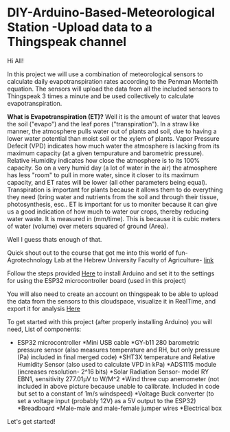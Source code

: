 # DIY-Arduino-Based-Meteorological Station -Upload data to a Thingspeak channel
Hi All!

In this project we will use a combination of meteorological sensors to calculate daily evapotranspiration rates according to the Penman Monteith equation. The sensors will upload the data from all the included sensors to Thingspeak 3 times a minute and be used collectively to calculate evapotranspiration. 

**What is Evapotranspiration (ET)?** Well it is the amount of water that leaves the soil ("evapo") and the leaf pores ("transpiration"). In a straw like manner, the atmosphere pulls water out of plants and soil, due to having a lower water potential than moist soil or the xylem of plants. Vapor Pressure Defecit (VPD) indicates how much water the atmosphere is lacking from its maximum capacity (at a given tempurature and barometric pressure). Relative Humidity indicates how close the atmosphere is to its 100% capacity. So on a very humid day (a lot of water in the air) the atmosphere has less "room" to pull in more water, since it closer to its maximum capacity, and ET rates will be lower (all other parameters being equal). Transpiration is important for plants because it allows them to do everything they need (bring water and nutrients from the soil and through their tissue, photosynthesis, esc..
ET is important for us to moniter because it can give us a good indication of how much to water our crops, thereby reducing water waste. It is measured in (mm/time). This is because it is cubic meters of water (volume) over meters squared of ground (Area). 

Well I guess thats enough of that. 

Quick shout out to the course that got me into this world of fun- Agrotechnology Lab at the Hebrew University Faculty of Agriculture- [link](https://agrotech-lab.github.io/)

Follow the steps provided [Here](https://agrotech-lab.github.io/code/2022/03/07/intro) to install Arduino and set it to the settings for using the ESP32 microcontroller board (used in this project)

You will also need to create an account on thingspeak to be able to upload the data from the sensors to this cloudspace, visualize it in RealTime, and export it for analysis [Here](https://thingspeak.com/)  

To get started with this project (after properly installing Arduino) you will need,
List of components:

* ESP32 microcontroller
*Mini USB cable 
*GY-b11 280 barometric pressure sensor (also measures temperature and RH, but only pressure (Pa) included in final merged code)
*SHT3X temperature and Relative Humidity Sensor (also used to calculate VPD in kPa)
*ADS1115 module (increases resolution- 2^16 bits)
*Solar Radiation Sensor- model RY EBN1, sensitivity 277.01µV to W/M^2
*Wind three cup anemometer (not included in above picture because unable to calibrate. Included in code but set to a constant of 1m/s windspeed)
*Voltage Buck converter (to set a voltage input (probably 12V) as a 5V output to the ESP32) 
*Breadboard
*Male-male and male-female jumper wires
*Electrical box

Let's get started!
